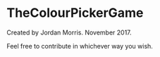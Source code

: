 # TheColourPickerGame

Created by Jordan Morris. November 2017.

Feel free to contribute in whichever way you wish. 
